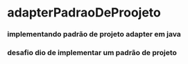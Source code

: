 # adapterPadraoDeProojeto
### implementando padrão de projeto adapter em java
### desafio dio de implementar um padrão de projeto
